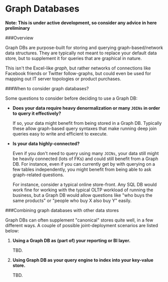 Graph Databases
===============

**Note: This is under active development, so consider any advice in here preliminary**

###Overview

Graph DBs are purpose-built for storing and querying graph-based/network data structures. They are typically not meant to replace your default data store, but to supplement it for queries that are graphical in nature.

This isn't the Excel-like *graph*, but rather networks of connections like Facebook friends or Twitter follow-graphs, but could even be used for mapping out IT server topologies or product purchases.

###When to consider graph databases?

Some questions to consider before deciding to use a Graph DB:

- **Does your data require heavy denormalization or many `JOINs` in order to query it effectively?**

    If so, your data might benefit from being stored in a Graph DB. Typically these allow graph-based query syntaxes that make running deep join queries easy to write and efficient to execute.

- **Is your data highly-connected?**

    Even if you don't need to query using many `JOINs`, your data still might be heavily connected (lots of FKs) and could still benefit from a Graph DB. For instance, even if you can currently get by with querying on a few tables independently, you might benefit from being able to ask graph-related questions.

    For instance, consider a typical online store-front. Any SQL DB would work fine for working with the typical OLTP workload of running the business, but a Graph DB would allow questions like "who buys the same products" or "people who buy X also buy Y" easily.

###Combining graph databases with other data stores

Graph DBs can often supplement "canonical" stores quite well, in a few different ways. A couple of possible joint-deployment scenarios are listed below:

1. **Using a Graph DB as (part of) your reporting or BI layer.**

    TBD.

1. **Using Graph DB as your query engine to index into your key-value store.**

    TBD.
